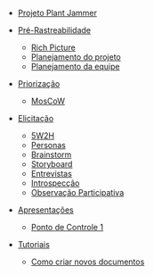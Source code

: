 - [Projeto Plant Jammer](/)

- [Pré-Rastreabilidade](pages/ponto_de_controle_1/rich_picture.md)
  - [Rich Picture](pages/ponto_de_controle_1/rich_picture.md)
  - [Planejamento do projeto](pages/ponto_de_controle_1/planejamento_projeto.md)
  - [Planejamento da equipe](pages/ponto_de_controle_1/planejamento_equipe.md)

- [Priorização]()
  - [MosCoW]()

- [Elicitação](pages/ponto_de_controle_2/52wh.md)
  - [5W2H](pages/ponto_de_controle_2/52wh.md)
  - [Personas](pages/ponto_de_controle_2/personas.md)
  - [Brainstorm](pages/ponto_de_controle_2/brainstorm.md)
  - [Storyboard](pages/ponto_de_controle_2/storyboard.md)
  - [Entrevistas](pages/ponto_de_controle_2/entrevista.md)
  - [Introspecção](pages/ponto_de_controle_2/introspecao.md)
  - [Observação Participativa](pages/ponto_de_controle_2/observação_participativa.md)

<!--
- [Modelagem]()
  - [Léxicos]()
  - [Cenários]()
  - [Casos de uso]()
  - [NFR]()

- [Pós-Rastreabilidade]()
  - [Backward-From]()
  - [Forward-From]()
-->

- [Apresentações](pages/ponto_de_controle_1/apresentacao.md)
  - [Ponto de Controle 1](pages/ponto_de_controle_1/apresentacao.md)

- [Tutoriais](pages/ponto_de_controle_1/tutorial_novo_documento.md)
  - [Como criar novos documentos](pages/ponto_de_controle_1/tutorial_novo_documento.md)
